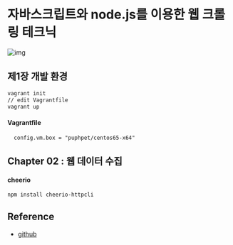 # 자바스크립트와 node.js를 이용한 웹 크롤링 테크닉

![img](https://camo.githubusercontent.com/539a4d17717b18af4dd3b42fa5051d56268e08a52b1dd27209f3639974907fdb/687474703a2f2f696d6167652e6b796f626f626f6f6b2e636f2e6b722f696d616765732f626f6f6b2f6c617267652f3636312f6c393739313138353839303636312e6a7067)

## 제1장 개발 환경

```bash
vagrant init
// edit Vagrantfile
vagrant up
```

#### Vagrantfile

```
  config.vm.box = "puphpet/centos65-x64"
```

## Chapter 02 : 웹 데이터 수집

#### cheerio

```bash
npm install cheerio-httpcli
```

## Reference

- [github](https://github.com/Jpub/JSWebCrawler)
